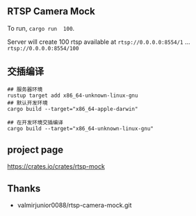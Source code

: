 ## RTSP Camera Mock
To run, `cargo run  100`.

Server will create 100 rtsp available at 
`rtsp://0.0.0.0:8554/1`
...
`rtsp://0.0.0.0:8554/100`


## 交插编译

```
## 服务器环境
rustup target add x86_64-unknown-linux-gnu
## 默认开发环境
cargo build --target="x86_64-apple-darwin"

## 在开发环境交插编译
cargo build --target="x86_64-unknown-linux-gnu"

```

## project page

https://crates.io/crates/rtsp-mock

## Thanks

- valmirjunior0088/rtsp-camera-mock.git